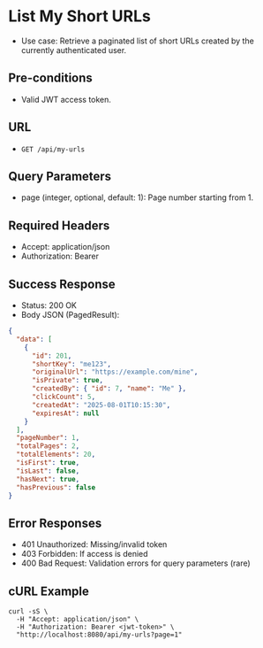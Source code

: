 # List My Short URLs

- Use case: Retrieve a paginated list of short URLs created by the currently authenticated user.

## Pre-conditions
- Valid JWT access token.

## URL
- `GET /api/my-urls`

## Query Parameters
- page (integer, optional, default: 1): Page number starting from 1.

## Required Headers
- Accept: application/json
- Authorization: Bearer <jwt-token>

## Success Response
- Status: 200 OK
- Body JSON (PagedResult<ShortUrlDto>):

```json
{
  "data": [
    {
      "id": 201,
      "shortKey": "me123",
      "originalUrl": "https://example.com/mine",
      "isPrivate": true,
      "createdBy": { "id": 7, "name": "Me" },
      "clickCount": 5,
      "createdAt": "2025-08-01T10:15:30",
      "expiresAt": null
    }
  ],
  "pageNumber": 1,
  "totalPages": 2,
  "totalElements": 20,
  "isFirst": true,
  "isLast": false,
  "hasNext": true,
  "hasPrevious": false
}
```

## Error Responses
- 401 Unauthorized: Missing/invalid token
- 403 Forbidden: If access is denied
- 400 Bad Request: Validation errors for query parameters (rare)

## cURL Example
```
curl -sS \
  -H "Accept: application/json" \
  -H "Authorization: Bearer <jwt-token>" \
  "http://localhost:8080/api/my-urls?page=1"
```